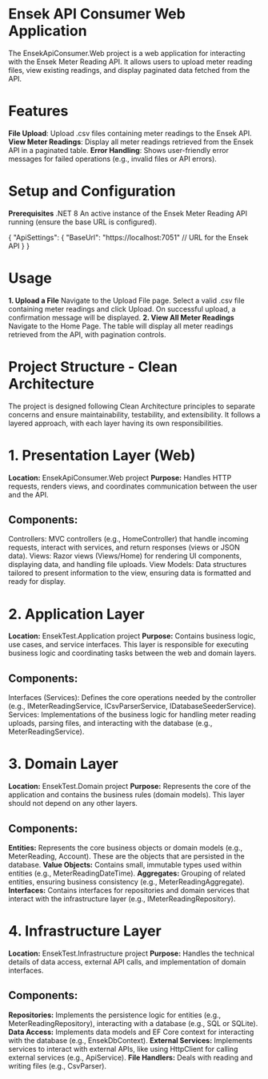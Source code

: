 # Ensek API Consumer Web Application
The EnsekApiConsumer.Web project is a web application for interacting with the Ensek Meter Reading API. It allows users to upload meter reading files, view existing readings, and display paginated data fetched from the API.

# Features
**File Upload**: Upload .csv files containing meter readings to the Ensek API.
**View Meter Readings**: Display all meter readings retrieved from the Ensek API in a paginated table.
**Error Handling**: Shows user-friendly error messages for failed operations (e.g., invalid files or API errors).


# Setup and Configuration
**Prerequisites**
.NET 8
An active instance of the Ensek Meter Reading API running (ensure the base URL is configured).

{
  "ApiSettings": {
    "BaseUrl": "https://localhost:7051" // URL for the Ensek API
  }
}




# Usage
**1. Upload a File**
Navigate to the Upload File page.
Select a valid .csv file containing meter readings and click Upload.
On successful upload, a confirmation message will be displayed.
**2. View All Meter Readings**
Navigate to the Home Page.
The table will display all meter readings retrieved from the API, with pagination controls.


# Project Structure - Clean Architecture
The project is designed following Clean Architecture principles to separate concerns and ensure maintainability, testability, and extensibility. It follows a layered approach, with each layer having its own responsibilities.

# 1. Presentation Layer (Web)
**Location:** EnsekApiConsumer.Web project
**Purpose:** Handles HTTP requests, renders views, and coordinates communication between the user and the API.
## Components:
Controllers: MVC controllers (e.g., HomeController) that handle incoming requests, interact with services, and return responses (views or JSON data).
Views: Razor views (Views/Home) for rendering UI components, displaying data, and handling file uploads.
View Models: Data structures tailored to present information to the view, ensuring data is formatted and ready for display.


# 2. Application Layer
**Location:** EnsekTest.Application project
**Purpose:** Contains business logic, use cases, and service interfaces. This layer is responsible for executing business logic and coordinating tasks between the web and domain layers.
## Components:
Interfaces (Services): Defines the core operations needed by the controller (e.g., IMeterReadingService, ICsvParserService, IDatabaseSeederService).
Services: Implementations of the business logic for handling meter reading uploads, parsing files, and interacting with the database (e.g., MeterReadingService).


# 3. Domain Layer
**Location:** EnsekTest.Domain project
**Purpose:** Represents the core of the application and contains the business rules (domain models). This layer should not depend on any other layers.
## Components:
**Entities:** Represents the core business objects or domain models (e.g., MeterReading, Account). These are the objects that are persisted in the database.
**Value Objects:** Contains small, immutable types used within entities (e.g., MeterReadingDateTime).
**Aggregates:** Grouping of related entities, ensuring business consistency (e.g., MeterReadingAggregate).
**Interfaces:** Contains interfaces for repositories and domain services that interact with the infrastructure layer (e.g., IMeterReadingRepository).


# 4. Infrastructure Layer
**Location:** EnsekTest.Infrastructure project
**Purpose:** Handles the technical details of data access, external API calls, and implementation of domain interfaces.
## Components:
**Repositories:** Implements the persistence logic for entities (e.g., MeterReadingRepository), interacting with a database (e.g., SQL or SQLite).
**Data Access:** Implements data models and EF Core context for interacting with the database (e.g., EnsekDbContext).
**External Services:** Implements services to interact with external APIs, like using HttpClient for calling external services (e.g., ApiService).
**File Handlers:** Deals with reading and writing files (e.g., CsvParser).



